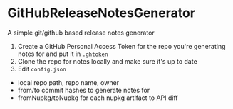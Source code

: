 # GitHubReleaseNotesGenerator
A simple git/github based release notes generator

1. Create a GitHub Personal Access Token for the repo you're generating notes for and put it in `.ghtoken`
2. Clone the repo for notes locally and make sure it's up to date
3. Edit `config.json`
  - local repo path, repo name, owner
  - from/to commit hashes to generate notes for
  - fromNupkg/toNupkg for each nupkg artifact to API diff
